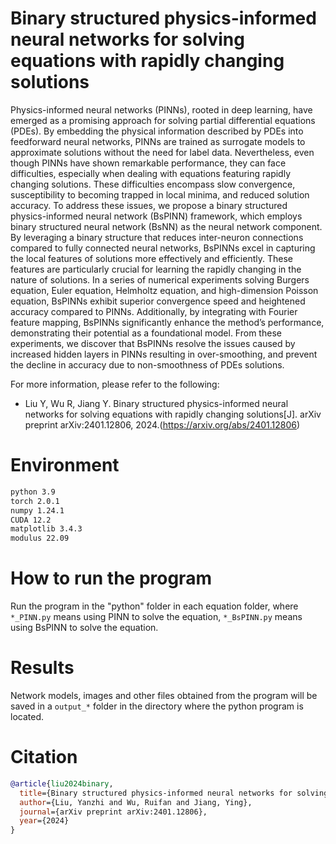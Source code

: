 # Binary structured physics-informed neural networks for solving equations with rapidly changing solutions
Physics-informed neural networks (PINNs), rooted in deep learning, have emerged as a promising approach for solving partial differential equations (PDEs). By embedding the physical information described by PDEs into feedforward neural networks, PINNs are trained as surrogate models to approximate solutions without the need for label data. Nevertheless, even though PINNs have shown remarkable performance, they can face difficulties, especially when dealing with equations featuring rapidly changing solutions. These difficulties encompass slow convergence, susceptibility to becoming trapped in local minima, and reduced solution accuracy. To address these issues, we propose a binary structured physics-informed neural network (BsPINN) framework, which employs binary structured neural network (BsNN) as the neural network component. By leveraging a binary structure that reduces inter-neuron connections compared to fully connected neural networks, BsPINNs excel in capturing the local features of solutions more effectively and efficiently. These features are particularly crucial for learning the rapidly changing in the nature of solutions. In a series of numerical experiments solving Burgers equation, Euler equation, Helmholtz equation, and high-dimension Poisson equation, BsPINNs exhibit superior convergence speed and heightened accuracy compared to PINNs. Additionally, by integrating with Fourier feature mapping, BsPINNs significantly enhance the method’s performance, demonstrating their potential as a foundational model. From these experiments, we discover that BsPINNs resolve the issues caused by increased hidden layers in PINNs resulting in over-smoothing, and prevent the decline in accuracy due to non-smoothness of PDEs solutions.

For more information, please refer to the following: 
+ Liu Y, Wu R, Jiang Y. Binary structured physics-informed neural networks for solving equations with rapidly changing solutions[J]. arXiv preprint arXiv:2401.12806, 2024.(https://arxiv.org/abs/2401.12806)

# Environment
```txt
python 3.9
torch 2.0.1
numpy 1.24.1
CUDA 12.2 
matplotlib 3.4.3
modulus 22.09
```

# How to run the program
Run the program in the "python" folder in each equation folder, where `*_PINN.py` means using PINN to solve the equation, `*_BsPINN.py` means using BsPINN to solve the equation. 

# Results
Network models, images and other files obtained from the program will be saved in a `output_*` folder in the directory where the python program is located.

# Citation
```bibtex
@article{liu2024binary,
  title={Binary structured physics-informed neural networks for solving equations with rapidly changing solutions},
  author={Liu, Yanzhi and Wu, Ruifan and Jiang, Ying},
  journal={arXiv preprint arXiv:2401.12806},
  year={2024}
}
```